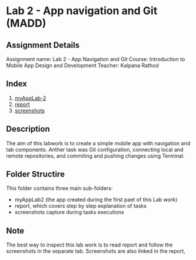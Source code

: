 # Lab 2 - App navigation and Git (MADD)

## Assignment Details

Assignment name: Lab 2 - App Navigation and Git
Course: Introduction to Mobile App Design and Development
Teacher: Kalpana Rathod

## Index

1. [myAppLab-2](./myAppLab-2) 
2. [report](./report) 
3. [screenshots](./screenshots) 


## Description 

The aim of this labwork is to create a simple mobile app with navigation and tab components. Anther task was Git configuration, 
connecting local and remote repositories, and commiting and pushing changes using Terminal. 

## Folder Structire

This folder contains three main sub-folders:

- myAppLab2 (the app created during the first paet of this Lab work)
- report, which covers step by step explanation of tasks
- screenshots capture during tasks executions

## Note 

The best way to inspect this lab work is to read report and follow the screenshots in the separate tab. Screenshots are also linked in the report,
